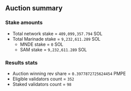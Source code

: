 ## Auction summary

### Stake amounts
- Total network stake = `409,099,357.794` SOL
- Total Marinade stake = `9,232,611.289` SOL
  - MNDE stake = `0` SOL
  - SAM stake = `9,232,611.289` SOL

### Results stats
- Auction winning rev share = `0.3977872725624454` PMPE
- Eligible validators count = `352`
- Staked validators count = `98`
